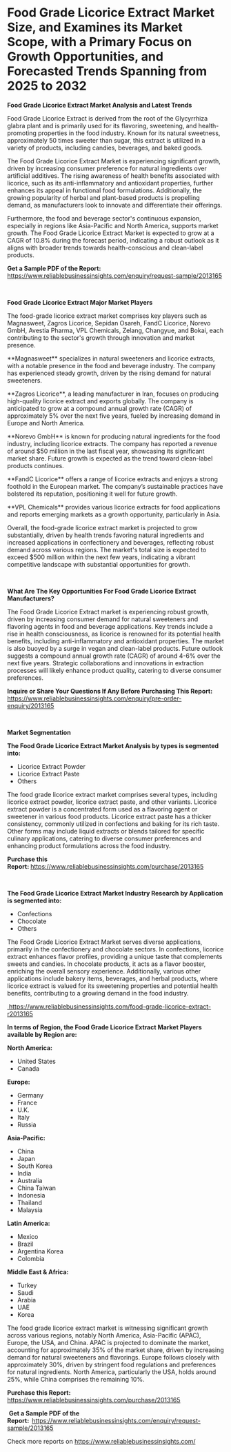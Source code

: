 <p><h1>Food Grade Licorice Extract Market Size, and Examines its Market Scope, with a Primary Focus on Growth Opportunities, and Forecasted Trends Spanning from 2025 to 2032</h1></p><p><strong>Food Grade Licorice Extract Market Analysis and Latest Trends</strong></p>
<p><p>Food Grade Licorice Extract is derived from the root of the Glycyrrhiza glabra plant and is primarily used for its flavoring, sweetening, and health-promoting properties in the food industry. Known for its natural sweetness, approximately 50 times sweeter than sugar, this extract is utilized in a variety of products, including candies, beverages, and baked goods. </p><p>The Food Grade Licorice Extract Market is experiencing significant growth, driven by increasing consumer preference for natural ingredients over artificial additives. The rising awareness of health benefits associated with licorice, such as its anti-inflammatory and antioxidant properties, further enhances its appeal in functional food formulations. Additionally, the growing popularity of herbal and plant-based products is propelling demand, as manufacturers look to innovate and differentiate their offerings.</p><p>Furthermore, the food and beverage sector's continuous expansion, especially in regions like Asia-Pacific and North America, supports market growth. The Food Grade Licorice Extract Market is expected to grow at a CAGR of 10.8% during the forecast period, indicating a robust outlook as it aligns with broader trends towards health-conscious and clean-label products.</p></p>
<p><strong>Get a Sample PDF of the Report:&nbsp;</strong> <a href="https://www.reliablebusinessinsights.com/enquiry/request-sample/2013165?utm_campaign=3128&utm_medium=2&utm_source=Github&utm_content=ia&utm_term=03042025&utm_id=food-grade-licorice-extract">https://www.reliablebusinessinsights.com/enquiry/request-sample/2013165</a></p>
<p>&nbsp;</p>
<p><strong>Food Grade Licorice Extract Major Market Players</strong></p>
<p><p>The food-grade licorice extract market comprises key players such as Magnasweet, Zagros Licorice, Sepidan Osareh, FandC Licorice, Norevo GmbH, Avestia Pharma, VPL Chemicals, Zelang, Changyue, and Bokai, each contributing to the sector's growth through innovation and market presence.</p><p>**Magnasweet** specializes in natural sweeteners and licorice extracts, with a notable presence in the food and beverage industry. The company has experienced steady growth, driven by the rising demand for natural sweeteners. </p><p>**Zagros Licorice**, a leading manufacturer in Iran, focuses on producing high-quality licorice extract and exports globally. The company is anticipated to grow at a compound annual growth rate (CAGR) of approximately 5% over the next five years, fueled by increasing demand in Europe and North America.</p><p>**Norevo GmbH** is known for producing natural ingredients for the food industry, including licorice extracts. The company has reported a revenue of around $50 million in the last fiscal year, showcasing its significant market share. Future growth is expected as the trend toward clean-label products continues.</p><p>**FandC Licorice** offers a range of licorice extracts and enjoys a strong foothold in the European market. The company’s sustainable practices have bolstered its reputation, positioning it well for future growth.</p><p>**VPL Chemicals** provides various licorice extracts for food applications and reports emerging markets as a growth opportunity, particularly in Asia.</p><p>Overall, the food-grade licorice extract market is projected to grow substantially, driven by health trends favoring natural ingredients and increased applications in confectionery and beverages, reflecting robust demand across various regions. The market's total size is expected to exceed $500 million within the next few years, indicating a vibrant competitive landscape with substantial opportunities for growth.</p></p>
<p>&nbsp;</p>
<p><strong>What Are The Key Opportunities For Food Grade Licorice Extract Manufacturers?</strong></p>
<p><p>The Food Grade Licorice Extract market is experiencing robust growth, driven by increasing consumer demand for natural sweeteners and flavoring agents in food and beverage applications. Key trends include a rise in health consciousness, as licorice is renowned for its potential health benefits, including anti-inflammatory and antioxidant properties. The market is also buoyed by a surge in vegan and clean-label products. Future outlook suggests a compound annual growth rate (CAGR) of around 4-6% over the next five years. Strategic collaborations and innovations in extraction processes will likely enhance product quality, catering to diverse consumer preferences.</p></p>
<p><strong>Inquire or Share Your Questions If Any Before Purchasing This Report:</strong> <a href="https://www.reliablebusinessinsights.com/enquiry/pre-order-enquiry/2013165?utm_campaign=3128&utm_medium=2&utm_source=Github&utm_content=ia&utm_term=03042025&utm_id=food-grade-licorice-extract">https://www.reliablebusinessinsights.com/enquiry/pre-order-enquiry/2013165</a></p>
<p>&nbsp;</p>
<p><strong>Market Segmentation</strong></p>
<p><strong>The Food Grade Licorice Extract Market Analysis by types is segmented into:</strong></p>
<p><ul><li>Licorice Extract Powder</li><li>Licorice Extract Paste</li><li>Others</li></ul></p>
<p><p>The food grade licorice extract market comprises several types, including licorice extract powder, licorice extract paste, and other variants. Licorice extract powder is a concentrated form used as a flavoring agent or sweetener in various food products. Licorice extract paste has a thicker consistency, commonly utilized in confections and baking for its rich taste. Other forms may include liquid extracts or blends tailored for specific culinary applications, catering to diverse consumer preferences and enhancing product formulations across the food industry.</p></p>
<p><strong>Purchase this Report:&nbsp;</strong><a href="https://www.reliablebusinessinsights.com/purchase/2013165?utm_campaign=3128&utm_medium=2&utm_source=Github&utm_content=ia&utm_term=03042025&utm_id=food-grade-licorice-extract">https://www.reliablebusinessinsights.com/purchase/2013165</a></p>
<p>&nbsp;</p>
<p><strong>The Food Grade Licorice Extract Market Industry Research by Application is segmented into:</strong></p>
<p><ul><li>Confections</li><li>Chocolate</li><li>Others</li></ul></p>
<p><p>The Food Grade Licorice Extract Market serves diverse applications, primarily in the confectionery and chocolate sectors. In confections, licorice extract enhances flavor profiles, providing a unique taste that complements sweets and candies. In chocolate products, it acts as a flavor booster, enriching the overall sensory experience. Additionally, various other applications include bakery items, beverages, and herbal products, where licorice extract is valued for its sweetening properties and potential health benefits, contributing to a growing demand in the food industry.</p></p>
<p><a href="https://www.reliablebusinessinsights.com/food-grade-licorice-extract-r2013165?utm_campaign=3128&utm_medium=2&utm_source=Github&utm_content=ia&utm_term=03042025&utm_id=food-grade-licorice-extract">&nbsp;https://www.reliablebusinessinsights.com/food-grade-licorice-extract-r2013165</a></p>
<p><strong>In terms of Region, the Food Grade Licorice Extract Market Players available by Region are:</strong></p>
<p>
    <p> <strong> North America: </strong>
        <ul>
            <li>United States</li>
            <li>Canada</li>
        </ul>
        </p> 
    <p> <strong> Europe: </strong>
        <ul>
            <li>Germany</li>
            <li>France</li>
            <li>U.K.</li>
            <li>Italy</li>
            <li>Russia</li>
        </ul>
        </p> 
    <p> <strong> Asia-Pacific: </strong>
        <ul>
            <li>China</li>
            <li>Japan</li>
            <li>South Korea</li>
            <li>India</li>
            <li>Australia</li>
            <li>China Taiwan</li>
            <li>Indonesia</li>
            <li>Thailand</li>
            <li>Malaysia</li>
        </ul>
        </p> 
    <p> <strong> Latin America: </strong>
        <ul>
            <li>Mexico</li>
            <li>Brazil</li>
            <li>Argentina Korea</li>
            <li>Colombia</li>
        </ul>
        </p> 
    <p> <strong> Middle East & Africa: </strong>
        <ul>
            <li>Turkey</li>
            <li>Saudi</li>
            <li>Arabia</li>
            <li>UAE</li>
            <li>Korea</li>
        </ul>
    </p>
    </p>
<p><p>The food grade licorice extract market is witnessing significant growth across various regions, notably North America, Asia-Pacific (APAC), Europe, the USA, and China. APAC is projected to dominate the market, accounting for approximately 35% of the market share, driven by increasing demand for natural sweeteners and flavorings. Europe follows closely with approximately 30%, driven by stringent food regulations and preferences for natural ingredients. North America, particularly the USA, holds around 25%, while China comprises the remaining 10%.</p></p>
<p><strong>Purchase this Report: </strong><a href="https://www.reliablebusinessinsights.com/purchase/2013165?utm_campaign=3128&utm_medium=2&utm_source=Github&utm_content=ia&utm_term=03042025&utm_id=food-grade-licorice-extract">https://www.reliablebusinessinsights.com/purchase/2013165</a></p>
<p>&nbsp;<strong>Get a Sample PDF of the Report:&nbsp;&nbsp;</strong><a href="https://www.reliablebusinessinsights.com/enquiry/request-sample/2013165?utm_campaign=3128&utm_medium=2&utm_source=Github&utm_content=ia&utm_term=03042025&utm_id=food-grade-licorice-extract">https://www.reliablebusinessinsights.com/enquiry/request-sample/2013165</a></p>
<p><strong></strong></p>
<p>Check more reports on <a href="https://www.reliablebusinessinsights.com/?utm_campaign=3128&utm_medium=2&utm_source=Github&utm_content=ia&utm_term=03042025&utm_id=food-grade-licorice-extract">https://www.reliablebusinessinsights.com/</a></p>